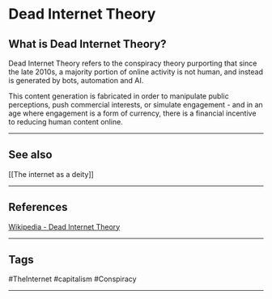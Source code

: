 # Dead Internet Theory

## What is Dead Internet Theory?

Dead Internet Theory refers to the conspiracy theory purporting that since the late 2010s, a majority portion of online activity is not human, and instead is generated by bots, automation and AI.

This content generation is fabricated in order to manipulate public perceptions, push commercial interests, or simulate engagement - and in an age where engagement is a form of currency, there is a financial incentive to reducing human content online.

---
## See also

[[The internet as a deity]]

---
## References

[Wikipedia - Dead Internet Theory](https://en.wikipedia.org/wiki/Dead_Internet_theory)

---
## Tags

#TheInternet #capitalism #Conspiracy 

---

